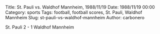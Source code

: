 Title: St. Pauli vs. Waldhof Mannheim, 1988/11/19
Date: 1988/11/19 00:00
Category: sports
Tags: football, football scores, St. Pauli, Waldhof Mannheim
Slug: st-pauli-vs-waldhof-mannheim
Author: carbonero


St. Pauli 2 - 1 Waldhof Mannheim
